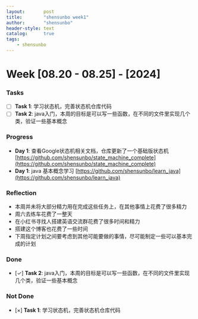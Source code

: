 ```yaml
---
layout:       post
title:        "shensunbo week1"
author:       "shensunbo"
header-style: text
catalog:      true
tags:
    - shensunbo
---
```


**Week [08.20 - 08.25] - [2024]**
=============================

### Tasks

* [ ] **Task 1**: 学习状态机，完善状态机仓库代码
* [ ] **Task 2**: java入门，本周的目标是可以写一些函数，在不同的文件里实现几个类，验证一些基本概念

### Progress

* **Day 1**: 查看Google状态机相关文档，仓库更新了一个基础版状态机[https://github.com/shensunbo/state_machine_complete](https://github.com/shensunbo/state_machine_complete)
* **Day 1**: java 基本概念学习 [https://github.com/shensunbo/learn_java](https://github.com/shensunbo/learn_java)
### Reflection

* 本周并未将大部分精力用在完成这些任务上，在其他事情上花费了很多精力
* 周六去练车花费了一整天
* 在小红书寻找人搭建英语交流群花费了很多时间和精力
* 搭建这个博客也花费了一些时间
* 下周指定计划之间要考虑到其他可能要做的事情，尽可能制定一些可以基本完成的计划

### Done

* [✓] **Task 2**: java入门，本周的目标是可以写一些函数，在不同的文件里实现几个类，验证一些基本概念

### Not Done
* [×] **Task 1**: 学习状态机，完善状态机仓库代码